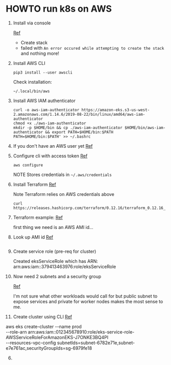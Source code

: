 HOWTO run k8s on AWS
====================

1. Install via console

   [Ref](https://docs.aws.amazon.com/eks/latest/userguide/create-public-private-vpc.html)   

   - Create stack 
   - failed with `An error occured while attempting to create the stack` and nothing more!

1. Install AWS CLI

   ```
   pip3 install --user awscli
   ``` 

   Check installation:

   ```
   ~/.local/bin/aws
   ```

2. Install AWS IAM authenticator

   ```
   curl -o aws-iam-authenticator https://amazon-eks.s3-us-west-2.amazonaws.com/1.14.6/2019-08-22/bin/linux/amd64/aws-iam-authenticator
   chmod +x ./aws-iam-authenticator
   mkdir -p $HOME/bin && cp ./aws-iam-authenticator $HOME/bin/aws-iam-authenticator && export PATH=$HOME/bin:$PATH
   PATH=$HOME/bin:$PATH' >> ~/.bashrc

   ```

2. If you don't have an AWS user yet
   [Ref](https://docs.aws.amazon.com/IAM/latest/UserGuide/getting-started_create-admin-group.html)

3. Configure cli with access token
   [Ref](https://docs.aws.amazon.com/cli/latest/userguide/cli-chap-configure.html)

   ```
   aws configure
   ```

   NOTE Stores credentials in `~/.aws/credentials`

4. Install Terraform
   [Ref](https://learn.hashicorp.com/terraform/getting-started/build)

   Note Terraform relies on AWS credentials above

   ```
   curl https://releases.hashicorp.com/terraform/0.12.16/terraform_0.12.16_linux_amd64.zip
   ```



4. Terraform example: 
   [Ref](https://learn.hashicorp.com/terraform/getting-started/build)

   first thing we need is an AWS AMI id...

4. Look up AMI id
   [Ref](https://docs.aws.amazon.com/AWSEC2/latest/UserGuide/finding-an-ami.html#finding-an-ami-aws-cli)

   ```
   
   ```

4. Create service role (pre-req for cluster)
   
   Created eksServiceRole which has ARN: arn:aws:iam::379413463976:role/eksServiceRole

5. Now need 2 subnets and a security group

   [Ref](https://docs.aws.amazon.com/eks/latest/userguide/network_reqs.html)

   I'm not sure what other workloads would call for but public subnet to expose services and private for worker nodes makes the most sense to me.


      

5. Create cluster using CLI
   [Ref](https://docs.aws.amazon.com/cli/latest/reference/eks/create-cluster.html)

aws eks create-cluster --name prod \
--role-arn arn:aws:iam::012345678910:role/eks-service-role-AWSServiceRoleForAmazonEKS-J7ONKE3BQ4PI \
--resources-vpc-config subnetIds=subnet-6782e71e,subnet-e7e761ac,securityGroupIds=sg-6979fe18

6. 

